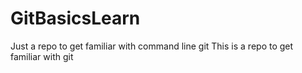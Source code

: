 # GitBasicsLearn
Just a repo to get familiar with command line git 
This is a repo to get familiar with git 
